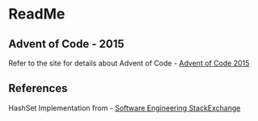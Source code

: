# ReadMe

## Advent of Code - 2015

Refer to the site for details about Advent of Code - [Advent of Code 2015](https://adventofcode.com/2015/)


## References

HashSet Implementation from - [Software Engineering StackExchange](https://softwareengineering.stackexchange.com/a/273372)
